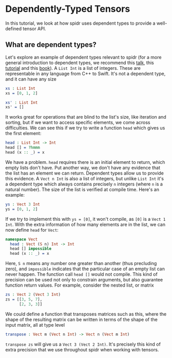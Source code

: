 <!--
Copyright 2022 Joel Berkeley

Licensed under the Apache License, Version 2.0 (the "License");
you may not use this file except in compliance with the License.
You may obtain a copy of the License at

    http://www.apache.org/licenses/LICENSE-2.0

Unless required by applicable law or agreed to in writing, software
distributed under the License is distributed on an "AS IS" BASIS,
WITHOUT WARRANTIES OR CONDITIONS OF ANY KIND, either express or implied.
See the License for the specific language governing permissions and
limitations under the License.
-->
# Dependently-Typed Tensors

In this tutorial, we look at how spidr uses dependent types to provide a well-defined tensor API.

## What are dependent types?

Let's explore an example of dependent types relevant to spidr (for a more general introduction to dependent types, we recommend this [talk](https://www.youtube.com/watch?v=mOtKD7ml0NU), this [tutorial](https://github.com/stefan-hoeck/idris2-tutorial) and this [book](https://www.manning.com/books/type-driven-development-with-idris)). A `List Int` is a list of integers. These are representable in any language from C++ to Swift. It's not a dependent type, and it can have any size
<!-- idris
import Data.Vect
-->
```idris
xs : List Int
xs = [0, 1, 2]

xs' : List Int
xs' = []
```
It works great for operations that are blind to the list's size, like iteration and sorting, but if we want to access specific elements, we come across difficulties. We can see this if we try to write a function `head` which gives us the first element:
```idris
head : List Int -> Int
head [] = ?hmmm
head (x :: _) = x
```
We have a problem. `head` requires there is an initial element to return, which empty lists don't have. Put another way, we don't have any evidence that the list has an element we can return. Dependent types allow us to provide this evidence. A `Vect n Int` is also a list of integers, but unlike `List Int` it's a dependent type which always contains precisely `n` integers (where `n` is a natural number). The size of the list is verified at compile time. Here's an example:
```idris
ys : Vect 3 Int
ys = [0, 1, 2]
```
If we try to implement this with `ys = [0]`, it won't compile, as `[0]` is a `Vect 1 Int`. With the extra information of how many elements are in the list, we can now define `head` for `Vect`:
```idris
namespace Vect
  head : Vect (S n) Int -> Int
  head [] impossible
  head (x :: _) = x
```
Here, `S n` means any number one greater than another (thus precluding zero), and `impossible` indicates that the particular case of an empty list can never happen. The function call `head []` would not compile. This kind of precision can be used not only to constrain arguments, but also guarantee function return values. For example, consider the nested list, or matrix
```idris
zs : Vect 2 (Vect 3 Int)
zs = [[3, 5, 7],
      [2, 3, 3]]
```
We could define a function that transposes matrices such as this, where the shape of the resulting matrix can be written in terms of the shape of the input matrix, all at type level
```idris
transpose : Vect m (Vect n Int) -> Vect n (Vect m Int)
```
`transpose zs` will give us a `Vect 3 (Vect 2 Int)`. It's precisely this kind of extra precision that we use throughout spidr when working with tensors.
